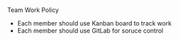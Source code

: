 Team Work Policy
- Each member should use Kanban board to track work
- Each member should use GitLab for soruce control
